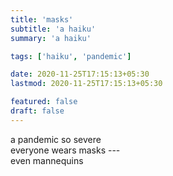 ```yaml
---
title: 'masks'
subtitle: 'a haiku'
summary: 'a haiku'

tags: ['haiku', 'pandemic']

date: 2020-11-25T17:15:13+05:30
lastmod: 2020-11-25T17:15:13+05:30

featured: false
draft: false
---
```


a pandemic so severe  
everyone wears masks ---  
even mannequins
